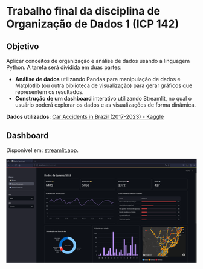 # Trabalho final da disciplina de Organização de Dados 1 (ICP 142)

## Objetivo

Aplicar conceitos de organização e análise de dados usando a linguagem Python. A tarefa será dividida em duas partes:

- **Análise de dados** utilizando Pandas para manipulação de dados e Matplotlib (ou outra biblioteca de visualização) para gerar gráficos que representem os resultados.
- **Construção de um dashboard** interativo utilizando Streamlit, no qual o usuário poderá explorar os dados e as visualizações de forma dinâmica.

**Dados utilizados**: [Car Accidents in Brazil (2017-2023) - Kaggle](https://www.kaggle.com/datasets/mlippo/car-accidents-in-brazil-2017-2023)


## Dashboard
Disponível em: [streamlit.app](https://car-accidents-brazil.streamlit.app/).

![alt text](images/image-2.png)


